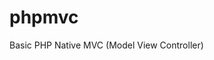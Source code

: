 <!-- sandhika galih php mvc #3 routing -->
# phpmvc
Basic PHP Native MVC (Model View Controller)

<!-- Membuat Aplikasi MVC dengan PHP #4 Controller 
https://www.youtube.com/watch?v=q41f0fc10Ns&list=PLFIM0718LjIVEh_d-h5wAjsdv2W4SAtkx&index=5 (11:44/16:37) -->